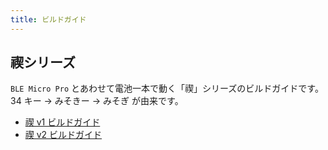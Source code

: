 ```yaml
---
title: ビルドガイド
---
```


## 禊シリーズ

`BLE Micro Pro` とあわせて電池一本で動く「禊」シリーズのビルドガイドです。  
34 キー → みそきー → みそぎ が由来です。

- [禊 v1 ビルドガイド](/mobneko-keebs-doc/docs/build-guide/misogi-v1)
- [禊 v2 ビルドガイド](/mobneko-keebs-doc/docs/build-guide/misogi-v2)
<!-- - [禊 v3 ビルドガイド](/mobneko-keebs-doc/docs/build-guide/misogi-v3) -->
